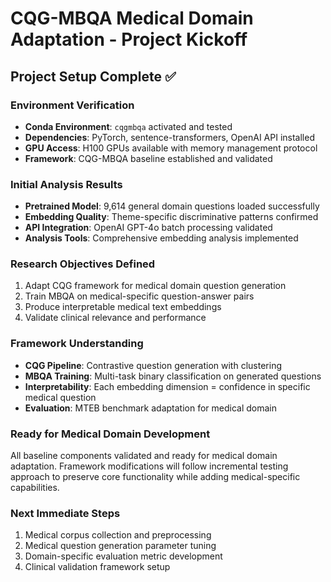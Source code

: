 # CQG-MBQA Medical Domain Adaptation - Project Kickoff

## Project Setup Complete ✅

### Environment Verification
- **Conda Environment**: `cqgmbqa` activated and tested
- **Dependencies**: PyTorch, sentence-transformers, OpenAI API installed
- **GPU Access**: H100 GPUs available with memory management protocol
- **Framework**: CQG-MBQA baseline established and validated

### Initial Analysis Results
- **Pretrained Model**: 9,614 general domain questions loaded successfully
- **Embedding Quality**: Theme-specific discriminative patterns confirmed
- **API Integration**: OpenAI GPT-4o batch processing validated
- **Analysis Tools**: Comprehensive embedding analysis implemented

### Research Objectives Defined
1. Adapt CQG framework for medical domain question generation
2. Train MBQA on medical-specific question-answer pairs  
3. Produce interpretable medical text embeddings
4. Validate clinical relevance and performance

### Framework Understanding
- **CQG Pipeline**: Contrastive question generation with clustering
- **MBQA Training**: Multi-task binary classification on generated questions
- **Interpretability**: Each embedding dimension = confidence in specific medical question
- **Evaluation**: MTEB benchmark adaptation for medical domain

### Ready for Medical Domain Development
All baseline components validated and ready for medical domain adaptation. Framework modifications will follow incremental testing approach to preserve core functionality while adding medical-specific capabilities.

### Next Immediate Steps
1. Medical corpus collection and preprocessing
2. Medical question generation parameter tuning
3. Domain-specific evaluation metric development
4. Clinical validation framework setup